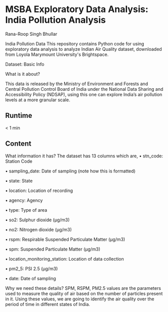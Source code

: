 # MSBA Exploratory Data Analysis: India Pollution Analysis
Rana-Roop Singh Bhullar

India Pollution Data
This repository contains Python code for using exploratory data analysis to analyze Indian Air Quality dataset, downloaded from Loyola Marymount University's Brightspace.

Dataset: Basic Info

What is it about?

This data is released by the Ministry of Environment and Forests and Central Pollution Control Board of India under the National Data Sharing and Accessibility Policy (NDSAP), using this one can explore India’s air pollution levels at a more granular scale.

## Runtime
< 1 min

## Content

What information it has? 
The dataset has 13 columns which are, 
• stn_code: Station Code 

• sampling_date: Date of sampling (note how this is formatted) 

• state: State 

• location: Location of recording 

• agency: Agency 

• type: Type of area 

• so2: Sulphur dioxide (μg/m3) 

• no2: Nitrogen dioxide (μg/m3) 

• rspm: Respirable Suspended Particulate Matter (μg/m3) 

• spm: Suspended Particulate Matter (μg/m3) 

• location_monitoring_station: Location of data collection 

• pm2_5: PSI 2.5 (μg/m3) 

• date: Date of sampling 

Why we need these details? 
SPM, RSPM, PM2.5 values are the parameters used to measure the quality of air based 
on the number of particles present in it. Using these values, we are going to identify the 
air quality over the period of time in different states of India.
